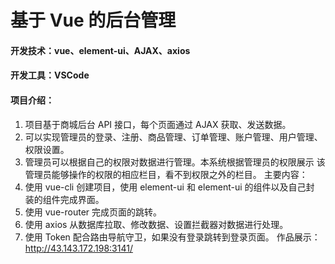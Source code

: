 # 基于 Vue 的后台管理
#### 开发技术：vue、element-ui、AJAX、axios
#### 开发工具：VSCode
#### 项目介绍：
1. 项目基于商城后台 API 接口，每个页面通过 AJAX 获取、发送数据。
2. 可以实现管理员的登录、注册、商品管理、订单管理、账户管理、用户管理、
权限设置。
3. 管理员可以根据自己的权限对数据进行管理。本系统根据管理员的权限展示
该管理员能够操作的权限的相应栏目，看不到权限之外的栏目。
主要内容：
1. 使用 vue-cli 创建项目，使用 element-ui 和 element-ui 的组件以及自己封
装的组件完成界面。
2. 使用 vue-router 完成页面的跳转。
3. 使用 axios 从数据库拉取、修改数据、设置拦截器对数据进行处理。
4. 使用 Token 配合路由导航守卫，如果没有登录跳转到登录页面。
作品展示：http://43.143.172.198:3141/
